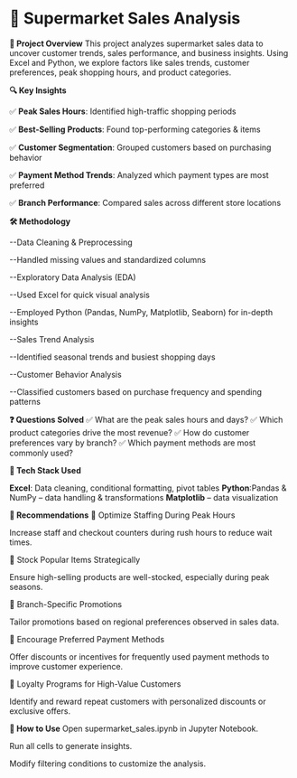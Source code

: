 
# 🛒 Supermarket Sales Analysis

**📌 Project Overview**
This project analyzes supermarket sales data to uncover customer trends, sales performance, and business insights. Using Excel and Python, we explore factors like sales trends, customer preferences, peak shopping hours, and product categories.

**🔍 Key Insights**

✅ **Peak Sales Hours**: Identified high-traffic shopping periods

✅ **Best-Selling Products**: Found top-performing categories & items

✅ **Customer Segmentation**: Grouped customers based on purchasing behavior

✅ **Payment Method Trends**: Analyzed which payment types are most preferred

✅ **Branch Performance**: Compared sales across different store locations

**🛠️ Methodology**

--Data Cleaning & Preprocessing

--Handled missing values and standardized columns

--Exploratory Data Analysis (EDA)

--Used Excel for quick visual analysis

--Employed Python (Pandas, NumPy, Matplotlib, Seaborn) for in-depth insights

--Sales Trend Analysis

--Identified seasonal trends and busiest shopping days

--Customer Behavior Analysis

--Classified customers based on purchase frequency and spending patterns

**❓ Questions Solved**
✅ What are the peak sales hours and days?
✅ Which product categories drive the most revenue?
✅ How do customer preferences vary by branch?
✅ Which payment methods are most commonly used?

**🔧 Tech Stack Used**

**Excel**: Data cleaning, conditional formatting, pivot tables
**Python**:Pandas & NumPy – data handling & transformations
**Matplotlib** – data visualization


**📢 Recommendations**
📌 Optimize Staffing During Peak Hours

Increase staff and checkout counters during rush hours to reduce wait times.

📌 Stock Popular Items Strategically

Ensure high-selling products are well-stocked, especially during peak seasons.

📌 Branch-Specific Promotions

Tailor promotions based on regional preferences observed in sales data.

📌 Encourage Preferred Payment Methods

Offer discounts or incentives for frequently used payment methods to improve customer experience.

📌 Loyalty Programs for High-Value Customers

Identify and reward repeat customers with personalized discounts or exclusive offers.

**📂 How to Use**
Open supermarket_sales.ipynb in Jupyter Notebook.

Run all cells to generate insights.

Modify filtering conditions to customize the analysis.
